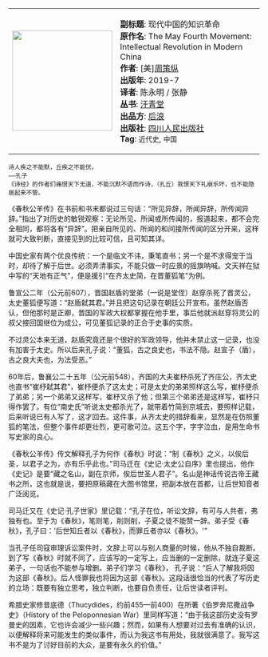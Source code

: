 <table>
<tr>
<td>
<img src="https://yamaeye.github.io/docs/img/books/五四运动史.jpg" width=200px />
</td>
<td>
<p>
<b>副标题</b>: 现代中国的知识革命
<br/>
<b>原作名</b>: The May Fourth Movement: Intellectual Revolution in Modern China
<br/>
<b>作者</b>: [美]<a href="https://book.douban.com/author/264794/">周策纵</a>
<br/>
<b>出版年</b>: 2019-7
<br/>
<b>译者</b>:
陈永明 / 张静 <br/>
<b>丛书</b>: <a href="https://book.douban.com/series/33744">汗青堂</a>
 <br/>
<b>出品方</b>: <a href="https://book.douban.com/producers/2">后浪</a>
<br/>
<b>出版社</b>: <a href="https://book.douban.com/press/2449">四川人民出版社</a>
<br/>
<b>Tag</b>: <code>近代史</code>, <code>中国</code>
<br/>
</p>
</td>
</tr>
</table>

```
诗人疾之不能默，丘疾之不能伏。
——孔子
《诗经》的作者们痛恨天下无道，不能沉默不语而作诗，（孔丘）我恨天下礼崩乐坏，也不能隐居起来不管。
```

《春秋公羊传》在书前和书末都说过三句话：“所见异辞，所闻异辞，所传闻异辞。”指出了对历史的敏锐观察：无论所见、所闻或所传闻的，报道起来，都不会完全相同，都将各有“异辞”。把亲自所见的、所闻的和间接所传闻的区分开来，这样就可大致判断，直接见到的比较可信，且可知其详。

中国史家有两个优良传统：一个是临文不讳，秉笔直书；另一个是不求得宠于当时，却待了解于后世。必须弄清事实，不能只做一时应景的摇旗呐喊。文天祥在狱中写的“天地有正气”，便是援引“在齐太史简，在晋董狐笔”为例。

鲁宣公二年（公元前607），晋国赵盾的堂弟（一说是堂侄）赵穿杀死了晋灵公，太史董狐便写道：“赵盾弑其君。”并且把这句记录在朝廷公开宣布。虽然赵盾否认，但他那时是正卿，晋国的军政大权都掌握在他手里，事后他就派赵穿将灵公的叔父接回国继位为成公，可见董狐记录的正合于史事的实质。

不过灵公本来无道，赵盾究竟还是个很好的军政领导，他并未禁止这一记录，也没有加害于太史。所以后来孔子说：“董狐，古之良史也，书法不隐。赵宣子（盾），古之良大夫也，为法受恶。”

60年后，鲁襄公二十五年（公元前548），齐国的大夫崔杼杀死了齐庄公，齐太史也直书“崔杼弑其君”，崔杼便杀了这太史；可是太史的弟弟照样这么写，崔杼便杀了弟弟；另一个弟弟又这样写，崔杼又杀了他；但第三个弟弟还是这样写，崔杼只得作罢了。有位“南史氏”听说太史都杀光了，就带着竹简到京城去，要照样记载，后来听说已有人写了，这才回去。这件事，从齐太史的措辞看来，显然是在仿照董狐的笔法，但整个事件却更壮烈，更可歌可泣。这五个字，字字泣血，是用生命书写史家的良心。

《春秋公羊传》传文解释孔子为何作《春秋》时说：“制《春秋》之义，以俟后圣，以君子之为，亦有乐乎此也。”司马迁在《史记·太史公自序》里也提出，他作《史记》是要“藏之名山，副在京师，俟后世圣人君子”。名山是神话传说古帝王藏书之所，这也就是说，要把原稿藏在大图书馆里，把副本放在首都，让后世知音者广泛阅览。

司马迁又在《史记·孔子世家》里记载：“孔子在位，听讼文辞，有可与人共者，弗独有也。至于为《春秋》，笔则笔，削则削，子夏之徒不能赞一辞。弟子受《春秋》，孔子曰：‘后世知丘者以《春秋》，而罪丘者亦以《春秋》。'”

当孔子任司寇审理诉讼案件时，文辞上可以与别人商量的时候，他从不独自裁断。到了写《春秋》时就不同了，应该写的一定写上，应当删的一定删除，就连子夏这弟子，一句话也不能参与增删。弟子们学习《春秋》， 孔子说：“后人了解我将因为这部《春秋》。后人怪罪我也将因为这部《春秋》。这段话很恰当的代表了写历史的立场：既要有独立思考，独立判断，也要自负责任，让后世读者评判。

希腊史家修昔底德（Thucydides，约前455—前400）在所著《伯罗奔尼撒战争史》（History of the Peloponnesian War）里同样写道：“由于我这部历史没有罗曼史的因素，它也许会减少一些兴趣；然而，如果有人想要对过去有准确的认识，以便解释将来可能发生的类似事件，而认为我这书有用处，我就很满意了。我写这书不是为了讨好目前的大众，是要有永久的价值。”

